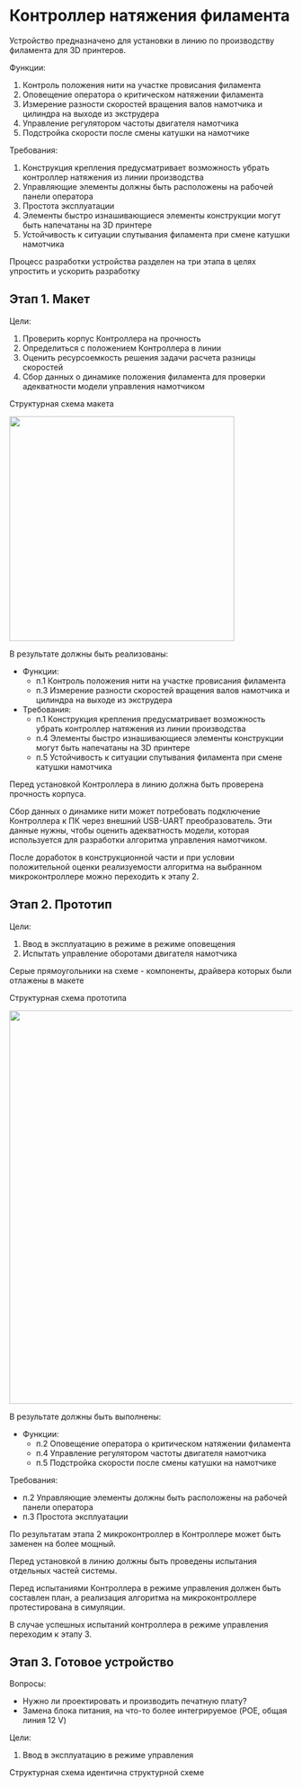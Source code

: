 # Контроллер натяжения филамента

Устройство предназначено для установки в линию по производству филамента для 3D принтеров.

Функции:
1. Контроль положения нити на участке провисания филамента
2. Оповещение оператора о критическом натяжении филамента
3. Измерение разности скоростей вращения валов намотчика и цилиндра на выходе из экструдера
4. Управление регулятором частоты двигателя намотчика
5. Подстройка скорости после смены катушки на намотчике

Требования:
1. Конструкция крепления предусматривает возможность убрать контроллер натяжения из линии производства
2. Управляющие элементы должны быть расположены на рабочей панели оператора
3. Простота эксплуатации
4. Элементы быстро изнашивающиеся элементы конструкции могут быть напечатаны на 3D принтере
5. Устойчивость к ситуации спутывания филамента при смене катушки намотчика

Процесс разработки устройства разделен на три этапа в целях упростить и ускорить разработку

## Этап 1. Макет

Цели:
1. Проверить корпус Контроллера на прочность
2. Определиться с положением Контроллера в линии
3. Оценить ресурсоемкость решения задачи расчета разницы скоростей
4. Сбор данных о динамике положения филамента для проверки адекватности модели управления намотчиком

Структурная схема макета

<img src="attachments/tension_minimal.jpg" width=400>

В результате должны быть реализованы:
  - Функции:
    - п.1 Контроль положения нити на участке провисания филамента
    - п.3 Измерение разности скоростей вращения валов намотчика и цилиндра на выходе из экструдера
 - Требования:
    - п.1 Конструкция крепления предусматривает возможность убрать контроллер натяжения из линии производства
    - п.4 Элементы быстро изнашивающиеся элементы конструкции могут быть напечатаны на 3D принтере
    - п.5 Устойчивость к ситуации спутывания филамента при смене катушки намотчика

Перед установкой Контроллера в линию должна быть проверена прочность корпуса.

Сбор данных о динамике нити может потребовать подключение Контроллера к ПК через внешний USB-UART преобразователь. Эти данные нужны, чтобы оценить адекватность модели, которая используется для разработки алгоритма управления намотчиком.

После доработок в конструкционной части и при условии положительной оценки реализуемости алгоритма на выбранном микроконтроллере можно переходить к этапу 2.

## Этап 2. Прототип

Цели:
1. Ввод в эксплуатацию в режиме в режиме оповещения
2. Испытать управление оборотами двигателя намотчика

Серые прямоугольники на схеме - компоненты, драйвера которых были отлажены в макете

Структурная схема прототипа

<img src="attachments/tension_prototype.jpg" width=700>

В результате должны быть выполнены:
- Функции:
  - п.2 Оповещение оператора о критическом натяжении филамента
  - п.4 Управление регулятором частоты двигателя намотчика
  - п.5 Подстройка скорости после смены катушки на намотчике

Требования:
  - п.2 Управляющие элементы должны быть расположены на рабочей панели оператора
  - п.3 Простота эксплуатации

По результатам этапа 2 микроконтроллер в Контроллере может быть заменен на более мощный.

Перед установкой в линию должны быть проведены испытания отдельных частей системы.

Перед испытаниями Контроллера в режиме управления должен быть составлен план, а реализация алгоритма на микроконтроллере протестирована в симуляции.

В случае успешных испытаний контроллера в режиме управления переходим к этапу 3.

## Этап 3. Готовое устройство

Вопросы:
- Нужно ли проектировать и производить печатную плату?
- Замена блока питания, на что-то более интегрируемое (POE, общая линия 12 V)

Цели:
1. Ввод в эксплуатацию в режиме управления

Структурная схема идентична структурной схеме 
